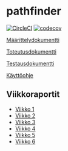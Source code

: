 # pathfinder

[![CircleCI](https://circleci.com/gh/FINDarkside/pathfinder.svg?style=svg)](https://circleci.com/gh/FINDarkside/pathfinder)
[![codecov](https://codecov.io/gh/FINDarkside/pathfinder/branch/master/graph/badge.svg)](https://codecov.io/gh/FINDarkside/pathfinder)

[Määrittelydokumentti](/dokumentaatio/määrittelydokumentti.md)

[Toteutusdokumentti](/dokumentaatio/Toteutusdokumentti.md)

[Testausdokumentti](/dokumentaatio/Testausdokumentti.md)

[Käyttöohje](/dokumentaatio/Käyttöohje.md)

## Viikkoraportit

* [Viikko 1](/dokumentaatio/Viikkoraportti1.md)
* [Viikko 2](/dokumentaatio/Viikkoraportti2.md)
* [Viikko 3](/dokumentaatio/Viikkoraportti3.md)
* [Viikko 4](/dokumentaatio/Viikkoraportti4.md)
* [Viikko 5](/dokumentaatio/Viikkoraportti5.md)
* [Viikko 6](/dokumentaatio/Viikkoraportti6.md)
